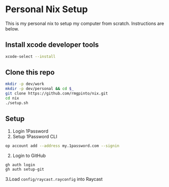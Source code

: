 # Personal Nix Setup

This is my personal nix to setup my computer from scratch.
Instructions are below.

## Install xcode developer tools

```bash
xcode-select --install
```

## Clone this repo

```bash
mkdir -p dev/work
mkdir -p dev/personal && cd $_
git clone https://github.com/rmgpinto/nix.git
cd nix
./setup.sh
```

## Setup
1. Login 1Password
2. Setup 1Password CLI
```bash
op account add --address my.1password.com --signin
```
2. Login to GitHub
```bash
gh auth login
gh auth setup-git
```
3.Load `config/raycast.rayconfig` into Raycast
